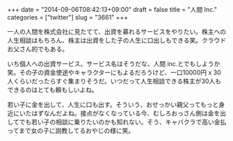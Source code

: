 +++
date = "2014-09-06T08:42:13+09:00"
draft = false
title = "人間 Inc."
categories = ["twitter"]
slug = "3661"
+++

一人の人間を株式会社に見たてて、出資を募れるサービスをやりたい。株主への人生相談はもちろん、株主は出資をした子の人生に口出しもできる笑。クラウドお父さん的でもある。

いち個人への出資サービス。サービス名はそうだな、人間 inc.とでもしようか笑。その子の資金使途やキャラクターにもよるだろうけど、一口10000円 x 30人くらいだったらすぐ集まりそうだ。いつだって人生相談できる株主が30人もできるのはとても頼もしいよね。

若い子に金を出して、人生に口も出す。そういう、おせっかい親父ってもっと身近にいたはずなんだよね。接点がなくなっている今、むしろおっさん側は金を出してでも若い子の相談に乗りたいのかも知れない。そう、キャバクラで高い金払ってまで女の子に説教してるおやじの様に笑。
